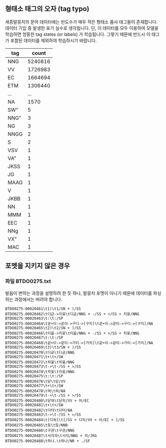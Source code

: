 ## 형태소 태그의 오자 (tag typo)

세종말뭉치의 문어 데이터에는 빈도수가 매우 작은 형태소 품사 태그들이 존재합니다. 데이터 기입 중 발생한 표기 실수로 생각됩니다. 단, 이 데이터를 모두 이용하여 모델을 학습하면 엉뚱한 tag states (or labels) 가 학습됩니다. 그렇기 때문에 반드시 이 태그가 포함된 데이터를 제외하여 학습하시기 바랍니다.

| tag | count |
| --- | --- |
| NNG | 5240816 |
| VV | 1726983 |
| EC | 1664694 |
| ETM | 1306440 |
| ... | ... |
| NA | 1570 |
| SW" | 5 |
| NNG" | 3 |
| NG | 3 |
| NNGG | 2 |
| S | 2 |
| VSV | 1 |
| VA" | 1 |
| JKSS | 1 |
| JG | 1 |
| MAAG | 1 |
| V | 1 |
| JKBB | 1 |
| NN | 1 |
| MMM | 1 |
| EEC | 1 |
| NNg | 1 |
| VX" | 1 |
| MAC | 1 |

## 포멧을 지키지 않은 경우

### 파일 BTDO0275.txt

발음이 변하는 과정을 설명하려 한 듯 하나, 말뭉치 포멧이 아니기 때문에 데이터를 파싱하는 과정에서는 버려야 합니다.

    BTDO0275-00020461\t1)\t1/SN + )/SS
    BTDO0275-00020462\t디귿->지읒\t디귿/NNG + -/SS + >/SS + 지읒/NNG
    BTDO0275-00020463\t:\t:/SP
    BTDO0275-00020464\t굳+이->굳이->구디->[구지]\t굳+이->굳이->구디->[구지]/NA
    BTDO0275-00020465\t2)\t2/SN + )/SS
    BTDO0275-00020466\t티읕->치읓\t티읕/NNG + -/SS + >/SS + 치읓/NNG
    BTDO0275-00020467\t:\t:/SP
    BTDO0275-00020468\t같+이->같이->가티->[가치]\t같+이->같이->가티->[가치]/NA
    BTDO0275-00020469\t3)\t3/SN + )/SS
    BTDO0275-00020470\t디귿\t디귿/NNG
    BTDO0275-00020471\t+\t+/SW
    BTDO0275-00020472\t히읗\t히읗/NNG
    BTDO0275-00020473\t->\t-/SS + >/SS
    BTDO0275-00020474\t치읓\t치읓/NNG
    BTDO0275-00020475\t:\t:/SP
    BTDO0275-00020476\t닫\t닫/VV
    BTDO0275-00020477\t+\t+/SW
    BTDO0275-00020478\t혀\t혀/NA
    BTDO0275-00020479\t->\t-/SS + >/SS
    BTDO0275-00020480\t닫혀\t닫히/VV + 어/EC
    BTDO0275-00020481\t+\t+/SW
    BTDO0275-00020482\t다텨\t다텨/NA
    BTDO0275-00020483\t->\t-/SS + >/SS
    BTDO0275-00020484\t[다쳐]\t[/SS + 다치/VV + 어/EC + ]/SS
    BTDO0275-00020485\t등\t등/NNB
    BTDO0275-00020486\t구관\t구관/NNG
    BTDO0275-00020487\t서각의\t서각/NNG + 의/JKG
    BTDO0275-00020488\t하나.\t하나/NR + ./SF